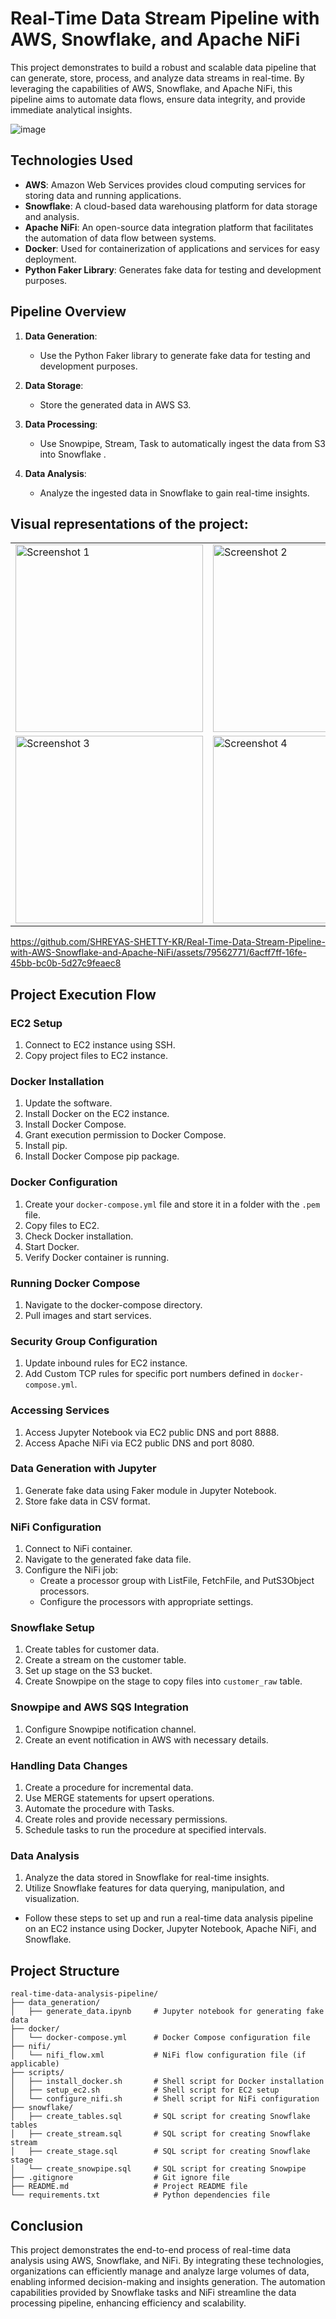 # Real-Time Data Stream Pipeline with AWS, Snowflake, and Apache NiFi

This project demonstrates to build a robust and scalable data pipeline that can generate, store, process, and analyze data streams in real-time. By leveraging the capabilities of AWS, Snowflake, and Apache NiFi, this pipeline aims to automate data flows, ensure data integrity, and provide immediate analytical insights.

![image](https://github.com/SHREYAS-SHETTY-KR/-Real-Time-Data-Analysis-with-AWS-Snowflake-and-NiFi/assets/79562771/5d145ad5-c577-4214-9c0d-5cb2aced9544)


## Technologies Used

- **AWS**: Amazon Web Services provides cloud computing services for storing data and running applications.
- **Snowflake**: A cloud-based data warehousing platform for data storage and analysis.
- **Apache NiFi**: An open-source data integration platform that facilitates the automation of data flow between systems.
- **Docker**: Used for containerization of applications and services for easy deployment.
- **Python Faker Library**: Generates fake data for testing and development purposes.

## Pipeline Overview

1. **Data Generation**:
   - Use the Python Faker library to generate fake data for testing and development purposes.
   
2. **Data Storage**:
   - Store the generated data in AWS S3.
   
3. **Data Processing**:
   - Use Snowpipe, Stream, Task to automatically ingest the data from S3 into Snowflake .
   
4. **Data Analysis**:
   - Analyze the ingested data in Snowflake to gain real-time insights.

## Visual representations of the project:

<table>
  <tr>
    <td><img src="https://github.com/SHREYAS-SHETTY-KR/Real-Time-Data-Stream-Pipeline-with-AWS-Snowflake-and-Apache-NiFi/assets/79562771/ae3d9aa9-15e1-4293-b2ed-f9163c2d2060" alt="Screenshot 1" width="300"/></td>
    <td><img src="https://github.com/SHREYAS-SHETTY-KR/-Real-Time-Data-Analysis-with-AWS-Snowflake-and-NiFi/assets/79562771/1940ea98-c064-44a1-b599-7abe46e4badf" alt="Screenshot 2" width="300"/></td>
    <td><img src="https://github.com/SHREYAS-SHETTY-KR/-Real-Time-Data-Analysis-with-AWS-Snowflake-and-NiFi/assets/79562771/49d349d2-c137-41ba-bb69-434b272cb79e" alt="Screenshot 5" width="300"/></td>
  </tr>
  <tr>
    <td><img src="https://github.com/SHREYAS-SHETTY-KR/Real-Time-Data-Stream-Pipeline-with-AWS-Snowflake-and-Apache-NiFi/assets/79562771/1cb9b26c-7e81-4377-a55b-011f8c8f4661" alt="Screenshot 3" width="300"/></td>
    <td><img src="https://github.com/SHREYAS-SHETTY-KR/-Real-Time-Data-Analysis-with-AWS-Snowflake-and-NiFi/assets/79562771/90d71b41-0e3b-4a9b-915a-a54b07744bde" alt="Screenshot 4" width="300"/></td>
    <td><img src="https://github.com/SHREYAS-SHETTY-KR/Real-Time-Data-Stream-Pipeline-with-AWS-Snowflake-and-Apache-NiFi/assets/79562771/eb106e6b-ef58-4ffa-b511-17413680b33e" alt="Screenshot 4" width="300" height = "250"/></td>
    
  </tr>
</table>

https://github.com/SHREYAS-SHETTY-KR/Real-Time-Data-Stream-Pipeline-with-AWS-Snowflake-and-Apache-NiFi/assets/79562771/6acff7ff-16fe-45bb-bc0b-5d27c9feaec8


## Project Execution Flow

### EC2 Setup

1. Connect to EC2 instance using SSH.
2. Copy project files to EC2 instance.

### Docker Installation

1. Update the software.
2. Install Docker on the EC2 instance.
3. Install Docker Compose.
4. Grant execution permission to Docker Compose.
5. Install pip.
6. Install Docker Compose pip package.

### Docker Configuration

1. Create your `docker-compose.yml` file and store it in a folder with the `.pem` file.
2. Copy files to EC2.
3. Check Docker installation.
4. Start Docker.
5. Verify Docker container is running.

### Running Docker Compose

1. Navigate to the docker-compose directory.
2. Pull images and start services.

### Security Group Configuration

1. Update inbound rules for EC2 instance.
2. Add Custom TCP rules for specific port numbers defined in `docker-compose.yml`.

### Accessing Services

1. Access Jupyter Notebook via EC2 public DNS and port 8888.
2. Access Apache NiFi via EC2 public DNS and port 8080.

### Data Generation with Jupyter

1. Generate fake data using Faker module in Jupyter Notebook.
2. Store fake data in CSV format.
      
### NiFi Configuration

1. Connect to NiFi container.
2. Navigate to the generated fake data file.
3. Configure the NiFi job:
    - Create a processor group with ListFile, FetchFile, and PutS3Object processors.
    - Configure the processors with appropriate settings.

### Snowflake Setup

1. Create tables for customer data.
2. Create a stream on the customer table.
3. Set up stage on the S3 bucket.
4. Create Snowpipe on the stage to copy files into `customer_raw` table.

### Snowpipe and AWS SQS Integration

1. Configure Snowpipe notification channel.
2. Create an event notification in AWS with necessary details.

### Handling Data Changes

1. Create a procedure for incremental data.
2. Use MERGE statements for upsert operations.
3. Automate the procedure with Tasks.
4. Create roles and provide necessary permissions.
5. Schedule tasks to run the procedure at specified intervals.

### Data Analysis

1. Analyze the data stored in Snowflake for real-time insights.
2. Utilize Snowflake features for data querying, manipulation, and visualization.


- Follow these steps to set up and run a real-time data analysis pipeline on an EC2 instance using Docker, Jupyter Notebook, Apache NiFi, and Snowflake.


## Project Structure

```
real-time-data-analysis-pipeline/
├── data_generation/
│   ├── generate_data.ipynb     # Jupyter notebook for generating fake data
├── docker/
│   └── docker-compose.yml      # Docker Compose configuration file
├── nifi/
│   └── nifi_flow.xml           # NiFi flow configuration file (if applicable)
├── scripts/
│   ├── install_docker.sh       # Shell script for Docker installation
│   ├── setup_ec2.sh            # Shell script for EC2 setup
│   └── configure_nifi.sh       # Shell script for NiFi configuration
├── snowflake/
│   ├── create_tables.sql       # SQL script for creating Snowflake tables
│   ├── create_stream.sql       # SQL script for creating Snowflake stream
│   ├── create_stage.sql        # SQL script for creating Snowflake stage
│   └── create_snowpipe.sql     # SQL script for creating Snowpipe
├── .gitignore                  # Git ignore file
├── README.md                   # Project README file
└── requirements.txt            # Python dependencies file
```

## Conclusion
This project demonstrates the end-to-end process of real-time data analysis using AWS, Snowflake, and NiFi. By integrating these technologies, organizations can efficiently manage and analyze large volumes of data, enabling informed decision-making and insights generation. The automation capabilities provided by Snowflake tasks and NiFi streamline the data processing pipeline, enhancing efficiency and scalability.
